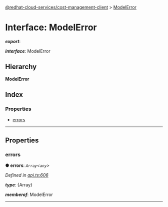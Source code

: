 [@redhat-cloud-services/cost-management-client](../README.md) > [ModelError](../interfaces/modelerror.md)

# Interface: ModelError

*__export__*: 

*__interface__*: ModelError

## Hierarchy

**ModelError**

## Index

### Properties

* [errors](modelerror.md#errors)

---

## Properties

<a id="errors"></a>

###  errors

**● errors**: *`Array`<`any`>*

*Defined in [api.ts:606](https://github.com/RedHatInsights/javascript-clients/blob/master/packages/cost-management/api.ts#L606)*

*__type__*: {Array}

*__memberof__*: ModelError

___

